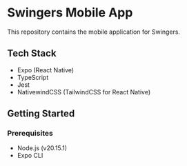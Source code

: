 ﻿# Swingers Mobile App

This repository contains the mobile application for Swingers.

## Tech Stack

- Expo (React Native)
- TypeScript
- Jest
- NativewindCSS (TailwindCSS for React Native)

## Getting Started

### Prerequisites

- Node.js (v20.15.1)
- Expo CLI
